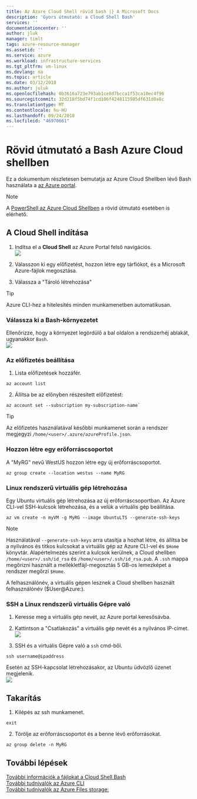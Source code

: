 ```yaml
---
title: Az Azure Cloud Shell rövid bash |} A Microsoft Docs
description: 'Gyors útmutató: a Cloud Shell Bash'
services: ''
documentationcenter: ''
author: jluk
manager: timlt
tags: azure-resource-manager
ms.assetid: ''
ms.service: azure
ms.workload: infrastructure-services
ms.tgt_pltfrm: vm-linux
ms.devlang: na
ms.topic: article
ms.date: 03/12/2018
ms.author: juluk
ms.openlocfilehash: 0b3616a723e793ab1ce8d7bcca1f53ca10ec4f96
ms.sourcegitcommit: 32d218f5bd74f1cd106f4248115985df631d0a8c
ms.translationtype: MT
ms.contentlocale: hu-HU
ms.lasthandoff: 09/24/2018
ms.locfileid: "46970661"
---
```

# <a name="quickstart-for-bash-in-azure-cloud-shell"></a>Rövid útmutató a Bash Azure Cloud shellben

Ez a dokumentum részletesen bemutatja az Azure Cloud Shellben lévő Bash használata a [az Azure portal](https://ms.portal.azure.com/).

> [!NOTE]
> A [PowerShell az Azure Cloud Shellben](quickstart-powershell.md) a rövid útmutató esetében is elérhető.

## <a name="start-cloud-shell"></a>A Cloud Shell indítása
1. Indítsa el a **Cloud Shell** az Azure Portal felső navigációs. <br>
![](media/quickstart/shell-icon.png)

2. Válasszon ki egy előfizetést, hozzon létre egy tárfiókot, és a Microsoft Azure-fájlok megosztása.
3. Válassza a "Tároló létrehozása"

> [!TIP]
> Azure CLI-hez a hitelesítés minden munkamenetben automatikusan.

### <a name="select-the-bash-environment"></a>Válassza ki a Bash-környezetet
Ellenőrizze, hogy a környezet legördülő a bal oldalon a rendszerhéj ablakát, ugyanakkor `Bash`. <br>
![](media/quickstart/env-selector.png)

### <a name="set-your-subscription"></a>Az előfizetés beállítása
1. Lista előfizetések hozzáfér.
```azurecli-interactive
az account list
```

2. Állítsa be az előnyben részesített előfizetést: <br>
```azurecli-interactive
az account set --subscription my-subscription-name`
```

> [!TIP]
> Az előfizetés használatával későbbi munkamenet során a rendszer megjegyzi `/home/<user>/.azure/azureProfile.json`.

### <a name="create-a-resource-group"></a>Hozzon létre egy erőforráscsoportot
A "MyRG" nevű WestUS hozzon létre egy új erőforráscsoportot.
```azurecli-interactive
az group create --location westus --name MyRG
```

### <a name="create-a-linux-vm"></a>Linux rendszerű virtuális gép létrehozása
Egy Ubuntu virtuális gép létrehozása az új erőforráscsoportban. Az Azure CLI-vel SSH-kulcsok létrehozása, és a velük a virtuális gép beállítása. <br>

```azurecli-interactive
az vm create -n myVM -g MyRG --image UbuntuLTS --generate-ssh-keys
```

> [!NOTE]
> Használatával `--generate-ssh-keys` arra utasítja a hozhat létre, és állítsa be a nyilvános és titkos kulcsokat a virtuális gép az Azure CLI-vel és `$Home` könyvtár. Alapértelmezés szerint a kulcsok kerülnek, a Cloud shellben `/home/<user>/.ssh/id_rsa` és `/home/<user>/.ssh/id_rsa.pub`. A `.ssh` mappa megőrizni használt a mellékletfájl-megosztás 5 GB-os lemezképet a rendszer megőrzi `$Home`.

A felhasználónév, a virtuális gépen lesznek a Cloud shellben használt felhasználónév ($User@Azure:).

### <a name="ssh-into-your-linux-vm"></a>SSH a Linux rendszerű virtuális Gépre való
1. Keresse meg a virtuális gép nevét, az Azure portal keresősávba.
2. Kattintson a "Csatlakozás" a virtuális gép nevét és a nyilvános IP-címet. <br>
![](media/quickstart/sshcmd-copy.png)

3. SSH és a virtuális Gépre való a `ssh` cmd-ből.
```
ssh username@ipaddress
```

Esetén az SSH-kapcsolat létrehozásakor, az Ubuntu üdvözlő üzenet megjelenik. <br>
![](media/quickstart/ubuntu-welcome.png)

## <a name="cleaning-up"></a>Takarítás 
1. Kilépés az ssh munkamenet.
```azurecli-interactive
exit
```

2. Törölje az erőforráscsoportot és a benne lévő erőforrásokat.
```azurecli-interactive
az group delete -n MyRG
```

## <a name="next-steps"></a>További lépések
[További információk a fájlokat a Cloud Shell Bash](persisting-shell-storage.md) <br>
[További tudnivalók az Azure CLI](https://docs.microsoft.com/cli/azure/) <br>
[További tudnivalók az Azure Files storage:](../storage/files/storage-files-introduction.md) <br>
